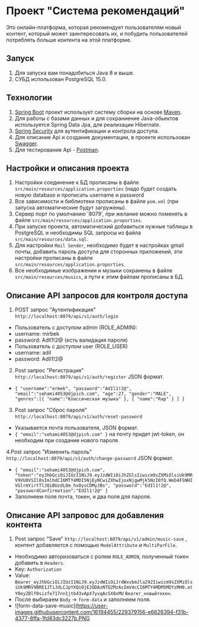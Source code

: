 # Проект "Система рекомендаций"
Это онлайн-платформа, которая рекомендует пользователям новый контент, который может заинтересовать их, 
и побудить пользователей потреблять больше контента на этой платформе.

## Запуск
1. Для запуска вам понадобиться Java 8 и выше.
2. СУБД использован PostgreSQL 15.0.

## Технологии
1. [Spring Boot](https://spring.io/projects/spring-boot) проект использует систему сборки на основе [Maven](https://maven.apache.org/).
2. Для работы с базами данных и для сохраниение Java-обьектов используется Spring Data Jpa, для реализации Hibernate.
3. [Spring Security](https://spring.io/projects/spring-security) для аутентификации и контрола доступа.
4. Для описание Api и создание документации, в проекте использован [Swagger](https://swagger.io/).
5. Для тестирование Api - [Postman](https://www.postman.com/).

## Настройки и описания проекта
1. Настройки соединение к БД прописаны в файле `src/main/resources/application.proporties` (надо будет создать новую database и прописать username и password
2. Все зависимости и библиотеки прописаны в файле `pom.xml` (при запуска автоматические будут загружены).
3. Сервер порт по умолчанию '8079', при желание можно поменять в файле `src/main/resources/application.proporties`.
4. При запуске проекта, автоматический добавиться нужные таблицы в PostgreSQL и необходимы SQL запросы из файла `src/main/resources/data.sql`.
5. Для настройки `Mail Sender`, необходимо будет в настройках gmail почты, добавить пароль доступа для сторонных приложений, эти настройки прописаны в файле `src/main/resources/application.proporties`.
6. Все необходимые изображении и музыки сохранены в файле `src/main/resources/musics`, а пути к этим файлам прописаны в БД.

## Описание API запросов для контроля доступа 
1. POST запрос "Аутентификация" `http://localhost:8079/api/v1/auth/login`
- Пользователь с доступом admin (ROLE_ADMIN): 
- username: mirbek
- password: AdIl1!2@ (есть валидация пароля)
- Пользователь с доступом user (ROLE_USER)
- username: adil
- password: AdIl1!2@

2. Post запрос "Регистрация" `http://localhost:8079/api/v1/auth/register`
JSON формат.
- `{
    "username":"ermek",
    "password":"AdIl1!2@",
    "email":"sehami4053@djpich.com",
    "age":27,
    "gender":"MALE",
    "genres":[{
        "name":"Классическая музыка"
        },
        {
        "name":"Rap"
        }
    ]
}`

3. Post запрос "Сброс пароля" `http://localhost:8079/api/v1/auth/reset-password`
- Указывается почта пользователя, JSON формат.
- `{
    "email":"sehami4053@djpich.com"
}`
на почту придет jwt-token, он необходим при создание нового пароля.

4.Post запрос "Изменить пароль" `http://localhost:8079/api/v1/auth/change-password`
JSON формат.
- `{
    "email":"sehami4053@djpich.com",
    "token":"eyJhbGciOiJIUzI1NiJ9.eyJzdWIiOiJhZGlsIiwicm9sZXMiOlsiUk9MRV9VU0VSIl0sImlhdCI6MTY4MDI5NjEyNCwiZXhwIjoxNjgwMjk5NzI0fQ.Web4FSNHIVGlrmYirtTlJQiBUzdLOm_hx0ysCDMyJBs",
    "password":"EdIl1!2@",
    "passwordConfirmation":"EdIl1!2@"
}`
- Заполняем поля почта, токен, и два поля для пароля.

## Описание API запровос для добавления контента
1. Post запрос "Save" `http://localhost:8079/api/v1/admin/music-save` , контент добавляется с помощью `ModelAttribute` и `MultiParFile`.
- Необходимо авторизоваться с ролем `ROLE_ADMIN`, полученный токен добавить в `Headers`.
- Key: `Authorization`
- Value: `Bearer_eyJhbGciOiJIUzI1NiJ9.eyJzdWIiOiJrdWxvbmJla292Iiwicm9sZXMiOlsiUk9MRV9BRE1JTiJdLCJpYXQiOjE2ODAzNTQ2MzAsImV4cCI6MTY4MDM5MDYzMH0.atY0oyZBlf0sizfe717nn1jtb43vApX7yvqAcSX8xMU` `Bearer_новыйтокен`.
- После выбираем `Body` -> `form-data` и заполняем поля.
- ![form-data-save-music](https://user-images.githubusercontent.com/16194455/229379156-e6626394-f31b-4377-8ffa-1fd83dc3227b.PNG



